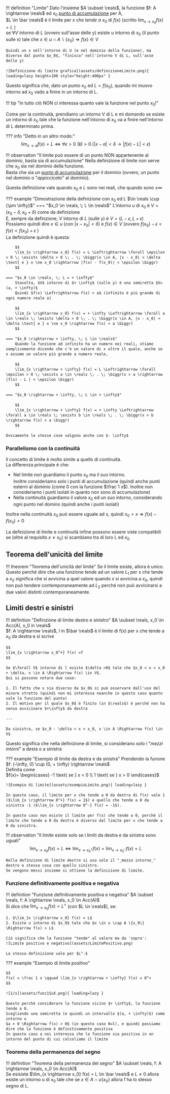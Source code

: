 !!! definition "Limite"
    Dato l'insieme $A \subset \reals$, la funzione $f: A \rightarrow \reals$ ed $x_0$ [punto di accumulazione](../calcoloDifferenziale#punti-di-accumulazione) per A,  
    $L \in \bar \reals$ è il limite per _x che tende a_ $x_0$ di $f(x)$ (scritto $\lim_{x \rightarrow x_0} f(x) = L$ )  
    se $\forall V$ intorno di $L$ (ovvero sull'asse delle y) esiste $u$ intorno di $x_0$ (il punto sulle x) tale che $x \in u \cap A \backslash \{x_0\} \Rightarrow f(x) \in V$  

    Quindi un x nell'intorno di U (e nel dominio della funzione), ma diverso dal punto $x_0$, "finisca" nell'intorno V di L, sull'asse delle y)  

    ![Definizione di limite grafica](assets/definizioneLimite.png){ loading=lazy height=100 style="height:400px" }

Questo significa che, dato un punto $x_0$ ed $L=f(x_0)$, quando mi muovo intorno ad $x_0$ vado a finire in un intorno di L.  

!!! tip "In tutto ciò NON ci interessa quanto vale la funzione nel punto $x_0$!"

Come per la continuità, prendiamo un intorno V di L e mi domando se esiste un intorno di $x_0$ tale che la funzione nell'intorno di $x_0$ va a finire nell'intorno di L determinato prima.  

??? info "Detto in un altro modo:"  
    $$
    \lim_{x \rightarrow a} f(x) = L \Leftrightarrow \forall \epsilon > 0 \; \exists \delta > 0 . (|x - a| < \delta \rightarrow |f(x) - L| < \epsilon)
    $$

!!! observation "Il limite può essere di un punto NON appartenente al dominio, basta sia di accumulazione"
    Nella definizione di limite non serve che $x_0$ sia nel dominio della funzione.  
    Basta che sia un [punto di accumulazione](../calcoloDifferenziale#punti-di-accumulazione) per il dominio (ovvero, un punto nel dominio o "_appiccicato_" al dominio).

Questa definizione vale quando $x_0$ e $L$ sono nei reali, che quando sono $\pm \infty$  

??? example "Dimostrazione della definizione con $x_0$ ed $L$ $\in \reals \cup {\pm \infty}$"
    === "$x_0 \in \reals, \; L \in \reals$"
        L'intorno $u$ di $x_0$ è $V=(x_0 - \delta, x_0 + \delta)$ come da definizione  
        E, sempre da definzione, $V$ intorno di $L$ (sulle y) è $V= (L - \epsilon, L + \epsilon)$  
        Possiamo quindi dire $x \in u$ (con $|x-x_0| < \delta$) e $f(x) \in V$ (ovvero $f(x_0)-\epsilon < f(x) < f(x_0) + \epsilon$ )  
        La definizione quindi è questa:  

        $$
        \lim_{x \rightarrow x_0} f(x) = L \Leftrightarrow \forall \epsilon > 0 \; \exists \delta > 0 \; . \; \biggr(x \in A, |x - x_0| < \delta \text{ e } x \ne x_0 \rightarrow |f(x) - f(x_0)| < \epsilon \biggr)
        $$

    === "$x_0 \in \reals, \; L = + \infty$"
        Stavolta, $V$ intorno di $+ \infty$ (sulle y) è una semiretta $V= (a, + \infty)$  
        Quindi $f(x) \Leftrightarrow f(x) > a$ (infinito è più grande di ogni numero reale a)  

        $$
        \lim_{x \rightarrow x_0} f(x) = + \infty \Leftrightarrow \forall a \in \reals \; \exists \delta > 0 \; . \; \biggr(x \in A, |x - x_0| < \delta \text{ e } x \ne x_0 \rightarrow f(x) > a \biggr)
        $$

    === "$x_0 \rightarrow + \infty, \; L \in \reals$"
        Quando la funzione ad infinito ha un numero nei reali, stiamo semplicemente dicendo che c'è un valore di x oltre il quale, anche se x assume un valore più grande a numero reale,

        $$
        \lim_{x \rightarrow + \infty} f(x) = L \Leftrightarrow \forall \epsilon > 0 \; \exists a \in \reals \; . \; \biggr(x > a \rightarrow |f(x) - L | < \epsilon \biggr)
        $$

    === "$x_0 \rightarrow + \infty, \; L \in + \infty$"

        $$
        \lim_{x \rightarrow + \infty} f(x) = + \infty \Leftrightarrow \forall a \in \reals \; \exists b \in \reals \; . \; \biggr(x > b \rightarrow f(x) > a \biggr)
        $$
    
    Ovviamente le stesse cose valgono anche con $- \infty$

### Parallelismo con la continuità

Il concetto di limite è molto simile a quello di continuità.  
La differenza principale è che:  

- Nel limite non guardiamo il punto $x_0$ ma il suo intorno.  
    Inoltre consideriamo solo i punti di accumulazione (quindi anche punti esterni al dominio (come 0 con la funzione $\frac 1 x$). Inoltre non consideriamo i punti isolati in quanto non sono di accumulazione)
- Nella continuità guardiamo il valore $x_0$ ed un suo intorno, considerando ogni punto nel domino (quindi anche i punti isolati)

Inoltre nella continuità $x_0$ può essere uguale ad x, quindi $x_0 = x \Rightarrow f(x) - f(x_0) = 0$  

La definizione di limite e continuità infine possono essere viste compatibili se (oltre al requisito $x \ne x_0$) si scambiano tra di loro L ed $x_0$

## Teorema dell'unicità del limite

!!! theorem "Teorema dell'unicità del limite"
    Se il limite esiste, allora è unico.  
    Questo perché dire che una funzione tende ad un valore $L_1$ per x che tende a $x_0$ significa che si avvicina a quel valore quando x si avvicina a $x_0$, quindi non può tendere contemporaneamente ad $L_2$ perché non può avvicinarsi a due valori distinti contemporaneamente.  

## Limiti destri e sinistri

!!! definition "Definzione di limite destro e sinistro"
    $A \subset \reals, x_0 \in Acc(A), x_0 in \reals$  
    $f: A \rightarrow \reals$,  l in $\bar \reals$ è il limite di f(x) per x che tende a $x_0$ da destra e si scrive

    $$
    \lim_{x \rightarrow x_0^+} f(x) =f
    $$

    Se $\forall V$ intorno di l esiste $\delta >0$ tale che $x_0 < x < x_0 + \delta, x \in A \Rightarrow f(x) \in V$.  
    Qui si possono notare due cose:

    1. Il fatto che x sia diverso da $x_0$ si può osservare dall'uso del minore stretto (quindi non mi interessa neanche in questo caso quanto vale la funzione del punto)
    2. Il motivo per il quale $x_0$ è finito (in $\reals$) è perché non ha senso avvicinare $+\infty$ da destra

    ---

    Da sinistra, se $x_0 - \delta < x < x_0, x \in A \Rightarrow f(x) \in V$

Questo significa che nella definizione di limite, si considerano solo i "_mezzi intorni_" a desta o a sinistra  

??? example "Esempio di limite da destra e da sinistra"
    Prendendo la funone $f: (-\infty, 0) \cup (0, + \infty) \rightarrow \reals$  
    Definita come  
    $f(x)= \begin{cases}
    -1 \text{ se } x < 0 \\
    1 \text{ se } x > 0
    \end{cases}$  

    ![Esempio di limite](assets/esempioLimite.png){ loading=lazy }

    In questo caso, il limite per x che tende a 0 da destra di f(x) vale 1 ($\lim_{x \rightarrow 0^+} f(x) = 1$) e quello che tende a 0 da sinistra -1 ($\lim_{x \rightarrow 0^-} f(x) = -1$).  
    
    In questo caso non esiste il limite per f(x) che tende a 0, perché il limite che tende a 0 da destra è diverso dal limite per x che tende a 0 da sinistra.  

!!! observation "Il limite esiste solo se i limiti da destra e da sinistra sono uguali"
    $$
    \lim_{x \rightarrow x_0} f(x) = L \Leftrightarrow \lim_{x \rightarrow x_0^+} f(x) = \lim_{x \rightarrow x_0^-} f(x) = L
    $$
    
    Nella definzione di limite destro si usa solo il "_mezzo intorno_" destro e stessa cosa con quello sinistro.  
    Se vengono messi insieme si ottiene la definizione di limite.  

### Funzione definitivamente positiva e negativa

!!! definition "Funzione definitivamente positiva e negativa"
    $A \subset \reals, f: A \rightarrow \reals, x_0 \in Acc(A)$  
    Si dice che $\lim_{x \rightarrow x_0} f(x) = L^+$ (con $L \in \reals$), se:  

    1. $\lim_{x \rightarrow x_0} f(x) = L$
    2. Esiste u intorno di $x_0$ tale che $x \in u \cap A \{x_0\} \Rightarrow f(x) > L$  

    Ciò significa che la funzione "tende" al valore ma da 'sopra':  
    ![Limite positivo e negativo](assets/LimitePositivo.png)

    La stessa definizione vale per $L^-$

??? example "Esempio di limite positivo"

    $$
    f(x) = \frac 1 x \qquad \lim_{x \rightarrow + \infty} f(x) = 0^+
    $$

    ![1/x](assets/func1SuX.png){ loading=lazy }

    Questo perché considerare la funzione vicino $+ \infty$, la funzione tende a 0.  
    Scegliendo una semiretta (e quindi un intervallo $(a, + \infty)$) come intorno u  
    $a > 0 \Rightarrow f(x) > 0$ (in questo caso 0=l), e quindi possiamo dire che la funzione è definitivamente positiva  
    In questo caso a noi interessa che la funzione sia positiva in un intorno del punto di cui calcoliamo il limite

### Teorema della permanenza del segno


!!! definition "Teorema della permanenza del segno"
    $A \subset \reals, f: A \rightarrow \reals, x_0 \in Acc(A)$  
    Se esisiste $\lim_{x \rightarrow x_0} f(x) = L \in \bar \reals$ e $L \ne 0$
    allora esiste un intorno u di $x_0$ tale che se $x \in A \cap u \{x_0\}$ allora f ha lo stesso segno di L.  


